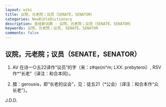 ```yaml
---
layout: wiki
title: 议院，元老院；议员（SENATE，SENATOR）
categories: NewBibleDictionary
description: 圣经新词典 - 议院，元老院；议员（SENATE，SENATOR）
keywords: 议院，元老院；议员, SENATE，SENATOR
comments: false
---
```


## 议院，元老院；议员（SENATE，SENATOR）

1. AV 在诗一○五22译作“议员”的字（来：z#qe{ni^m; LXX: prebyteroi）, RSV作*“长老”〔译注：和合本同〕。

2. 腊：gerousia，即“长老的议会”，见：徒五21（*公会）〔译注：和合本作“众长老”〕。

J.D.D.








